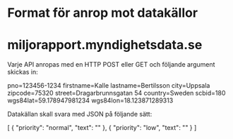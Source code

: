 # Format för anrop mot datakällor
# miljorapport.myndighetsdata.se

Varje API anropas med en HTTP POST eller GET och följande argument skickas in:

pno=123456-1234
firstname=Kalle
lastname=Bertilsson
city=Uppsala
zipcode=75320
street=Dragarbrunnsgatan 54
country=Sweden
scbid=180
wgs84lat=59.178947981234
wgs84lon=18.123871289313

Datakällan skall svara med JSON på följande sätt:

[
  { "priority": "normal", "text": "" },
  { "priority": "low", "text": "" }
]
